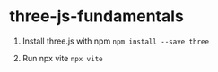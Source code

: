 # three-js-fundamentals

1. Install three.js with npm
```npm install --save three```

2. Run npx vite
```npx vite```